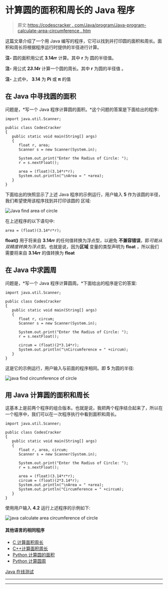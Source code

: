 # 计算圆的面积和周长的 Java 程序

> 原文:[https://codescracker . com/Java/program/Java-program-calculate-area-circumference . htm](https://codescracker.com/java/program/java-program-calculate-area-circumference.htm)

这篇文章介绍了一个用 Java 编写的程序，它可以找到并打印圆的面积和周长。面积和周长将根据程序运行时提供的半径进行计算。

**注-** 圆的面积用公式 **3.14*r*r** 计算。其中 **r** 为 圆的半径值。

**注-** 用公式 **2*3.14*r** 计算一个圆的周长。其中 **r** 为圆的半径值 。

**注-** 上式中， **3.14** 为 **Pi** 或 **π** 的值

## 在 Java 中寻找圆的面积

问题是，*写一个 Java 程序计算圆的面积。*这个问题的答案是下面给出的程序:

```
import java.util.Scanner;

public class CodesCracker
{
   public static void main(String[] args)
   {
      float r, area;
      Scanner s = new Scanner(System.in);

      System.out.print("Enter the Radius of Circle: ");
      r = s.nextFloat();

      area = (float)(3.14*r*r);
      System.out.println("\nArea = " +area);
   }
}
```

下面给出的快照显示了上述 Java 程序的示例运行，用户输入 **5** 作为该圆的半径，我们希望使用该程序找到并打印该圆的 区域:

![Java find area of circle](../Images/c48a2592957ae91da3690aaa614c7448.png)

在上述程序的以下语句中:

```
area = (float)(3.14*r*r);
```

**float()** 用于将来自 **3.14*r*r** 的任何值转换为浮点型，以避免 **不兼容错误**，即*可能从双精度转换为浮点型*。也就是说，因为**区域** 变量的类型声明为 **float** ，所以我们需要将来自 **3.14*r*r** 的值转换为 **float**

## 在 Java 中求圆周

问题是，*写一个 Java 程序计算圆周。*下面给出的程序是它的答案:

```
import java.util.Scanner;

public class CodesCracker
{
   public static void main(String[] args)
   {
      float r, circum;
      Scanner s = new Scanner(System.in);

      System.out.print("Enter the Radius of Circle: ");
      r = s.nextFloat();

      circum = (float)(2*3.14*r);
      System.out.println("\nCircumference = " +circum);
   }
}
```

这是它的示例运行，用户输入与前面的程序相同。即 **5** 为圆的半径:

![java find circumference of circle](../Images/fccb33ff7cd7060948a8ad2afded26be.png)

## 用 Java 计算圆的面积和周长

这基本上是前两个程序的组合版本。也就是说，我把两个程序结合起来了，所以在一个程序中，我们可以在一次程序执行中看到面积和周长。

```
import java.util.Scanner;

public class CodesCracker
{
   public static void main(String[] args)
   {
      float r, area, circum;
      Scanner s = new Scanner(System.in);

      System.out.print("Enter the Radius of Circle: ");
      r = s.nextFloat();

      area = (float)(3.14*r*r);
      circum = (float)(2*3.14*r);
      System.out.println("\nArea = " +area);
      System.out.println("Circumference = " +circum);
   }
}
```

使用用户输入 **4.2** 运行上述程序的示例如下:

![java calculate area circumference of circle](../Images/247dde088469c8a4015c0c102f71d5b0.png)

#### 其他语言的相同程序

*   [C 计算面积周长](/c/program/c-program-calculate-area-circumference.htm)
*   [C++计算面积周长](/cpp/program/cpp-program-calculate-area-circumference.htm)
*   [Python 计算圆的面积](/python/program/python-program-calculate-area-of-circle.htm)
*   [Python 计算圆周](/python/program/python-program-calculate-circumference-of-circle.htm)

[Java 在线测试](/exam/showtest.php?subid=1)

* * *

* * *